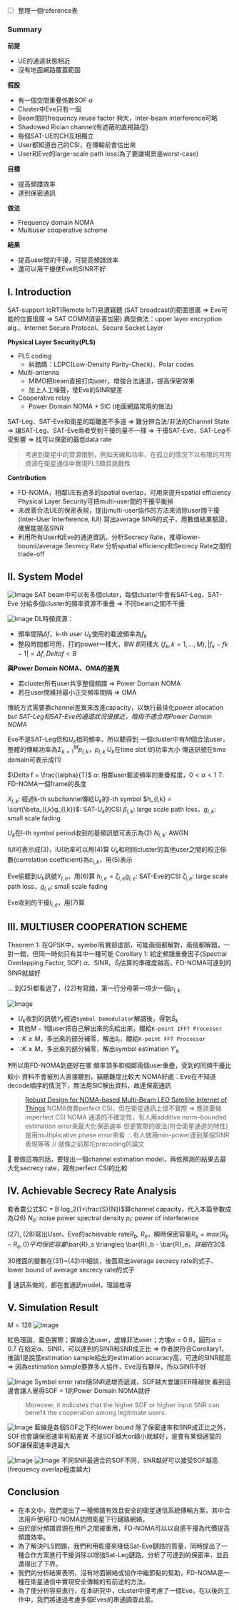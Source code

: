 
- [ ] 整理一個reference表

### Summary
**前提**
- UE的通道狀態相近
- 沒有地面網路覆蓋範圍

**假設**
- 有一個空間重疊係數SOF $\alpha$
- Cluster中Eve只有一個
- Beam間的frequency reuse factor 夠大，inter-beam interference可略
- Shadowed Rician channel(有遮蔽的直視路徑)
- 每個SAT-UE的CH互相獨立
- User都知道自己的CSI，在傳輸前會估出來
- User和Eve的large-scale path loss(為了要讓場景是worst-case)

**目標**
- 提高頻譜效率
- 達到保密通訊

**做法**
- Frequency domain NOMA
- Multiuser cooperative scheme 

**結果**
- 提高user間的干擾，可提高頻譜效率
- 還可以用干擾使Eve的SINR不好

## I. Introduction
SAT-support IoRT(Remote IoT)易遭竊聽
(SAT broadcast的範圍很廣 => Eve可能的位置很廣 => SAT COMM須妥善加密)
典型做法：upper layer encryption alg.、Internet Secure Protocol、Secure Socket Layer

**Physical Layer Security(PLS)**
- PLS coding
  - 糾錯碼：LDPC(Low-Density Parity-Check)、Polar codes
- Multi-antenna
  - MIMO把beam直接打向user，增強合法通道，提高保密效果
  - 加上人工噪聲，使Eve的SINR變差
- Cooperative relay
  - Power Domain NOMA + SIC (地面網路常用的做法)

SAT-Leg、SAT-Eve和衛星的距離差不多遠 => 難分辨合法/非法的Channel State
=> 讓SAT-Leg、SAT-Eve兩者受到干擾的量不一樣
=> 干擾SAT-Eve，SAT-Leg不受影響
=> 找可以保密的最低data rate

> 考慮到衛星中的資源限制，例如天線和功率，在孤立的情況下以有限的可用資源在衛星通信中實現PLS頗具挑戰性

**Contribution**
- FD-NOMA，相鄰UE有過多的spatial overlap，可用來提升spatial efficiency
  Physical Layer Security可把multi-user間的干擾平衡掉
- 未改善合法UE的保密表現，提出multi-user協作的方法來消除user間干擾(Inter-User Interference, IUI)
  寫出average SINR的式子，用數值結果驗證，確實能提高SINR
- 利用所有User和Eve的通道資訊，分析Secrecy Rate，推導lower-bound/average Secrecy Rate
  分析spatial efficiency和Secrecy Rate之間的trade-off

## II. System Model
![Image](https://i.imgur.com/JzGo62J.png)
SAT beam中可以有多個cluter，每個cluster中會有SAT-Leg、SAT-Eve
分給多個cluster的頻率資源不重疊 => 不同beam之間不干擾

![Image](https://i.imgur.com/Pxaj6yu.png)
DL時頻資源：
- 頻率間隔$\Delta f$，k-th user $U_k$使用的載波頻率為$f_k$
- 整段時間都可用，打的power一樣大，BW $B$同樣大
$\{f_k, k = 1, ..., M\}, |f_k - f{k-1}| = \Delta f, Delta f < B$

**與Power Domain NOMA、OMA的差異**
- 若cluster所有user共享整個頻譜 => Power Domain NOMA
- 若在user間維持最小正交頻率間隔 => OMA
  
傳統方式需要靠channel差異來改進capacity，以執行最佳化power allocation
*but SAT-Leg和SAT-Eve的通道狀況很接近，暗指不適合用Power Domain NOMA*

Eve不是SAT-Leg但和$U_k$相同頻率，所以聽得到
一個cluster中有$M$個合法user，整體的傳輸功率為$\Sigma_{k=1}^M p_{l,k}$，$p_{l,k}$ $U_k$在time slot $l$的功率大小
傳送訊號在time domain可表示成$(1)$

$\Delta f = \frac{\alpha}{T}$
$\alpha$: 相鄰user載波頻率的重疊程度，$0 < \alpha < 1$
$T$: FD-NOMA一個frame的長度

$X_{l,k}$: 經過k-th subchannel傳給$U_k$的l-th symbol
$h_{l,k} = \sqrt{\beta_{l,k}g_{l,k}}$: SAT-$U_k$的CSI
$\beta_{l,k}$: large scale path loss，$g_{l,k}$: small scale fading

$U_k$在l-th symbol period收到的基頻訊號可表示為$(2)$
$N_{l,k}$: AWGN

IUI可表示成$(3)$，IUI功率可以用$(4)$算
$U_k$和相同cluster的其他user之間的校正係數(correlation coefficient)為$c_{l,k}$，用$(5)$表示

Eve偷聽到$U_k$訊號$Y_{l,e}$，用$(6)$算
$h_{l,e} = ζ_{l,e}g_{l,e}$: SAT-Eve的CSI
$ζ_{l,e}$: large scale path loss，$g_{l,e}$: small scale fading

Eve收到的干擾$I_{l,e}$，用$(7)$算

## III. MULTIUSER COOPERATION SCHEME

Theorem 1: 在QPSK中，symbol有實部虛部，可能兩個都解對，兩個都解錯，一對一錯，但同一時刻只有其中一種可能
Corollary 1: 給定頻譜重疊因子(Spectral Overlapping Factor, SOF) $\alpha$、SINR，$\hat{S}_l$估算的準確度越高，FD-NOMA可達到的SINR就越好

... 到$(25)$都看過了，$(22)$有寫錯，第一行分母第一項少一個$p_{l,k}$

![Image](https://i.imgur.com/d1iE13B.png)
- $U_k$收到的訊號$Y_k$經過`Symbol Demodulator`解調後，得到$\hat{S}_k$
- 其他$M-1$個user把自己解出來的$\hat{S}_i$給出來，餵給`K-point IFFT Processor`
- $\because K \geq M$，多出來的部分補零，解出$\hat{s}_i$，餵給`K-point FFT Processor`
- $\because K \geq M$，多出來的部分補零，解出symbol estimation $Y'_k$



❓所以用FD-NOMA到底好在哪
頻率頂多和相鄰兩個user重疊，受到的同頻干擾比較小
資料不會被別人直接聽到，竊聽難度比較大
NOMA好處：Eve在不知道decode順序的情況下，無法用SIC解出資料，故達保密通訊

> [Robust Design for NOMA-based Multi-Beam LEO Satellite Internet of Things](https://ieeexplore.ieee.org/stamp/stamp.jsp?tp=&arnumber=9165811)
> NOMA倚靠perfect CSI，但在衛星通訊上很不實際 => 應該要做imperfect CSI NOMA
> 通道的不確定性，有人用additive norm-bounded estimation error來最大化保密速率
> 但更實際的做法(符合衛星通道的特性)是用multiplicative phase error來看
> $\therefore$有人做用min-power達到某個SINR表現等等  // 就像之前那坨precoding的論文

:thought_balloon: 要做這塊的話，要提出一個channel estimation model，再依預測的結果去最大化secrecy rate，跟有perfect CSI的比較

## IV. Achievable Secrecy Rate Analysis
套香農公式$C = B log_2(1+\frac{S}{N})$算channel capacity，代入本篇參數成為$(26)$
$N_0$: noise power spectral density
$p_I$: power of interference

$(27)$, $(28)$寫出User、Eve的achievable rate$R_b$, $R_e$，瞬時保密容量$R_s = max(R_b - R_e, 0)
平均保密容量$\bar{R}_s \triangleq \bar{R}_b  - \bar{R}_e$，詳細在$30$

$30$裡面的變數在$(31)$~$(42)$中細談，後面寫出average secrecy rate的式子、lower bound of average secrecy rate的式子

:thought_balloon: 通訊系做的，都在套通訊model，理論推導

## V. Simulation Result
$M = 128$
![Image](https://i.imgur.com/Pt2v0jc.png)

紅色理論，藍色實際；實線合法user，虛線非法user；方塊$\alpha=0.8$，圓形$\alpha=0.7$
在給定$\alpha$、SINR，可以達到的SINR和SNR成正比
=> 作者說符合Corollary1，推論1是說當estimation sample給出的estimation accuracy高，可達的SINR就高
=> 因為estimation sample要靠多人協作，Eve沒有夥伴，所以SINR不好

![Image](https://i.imgur.com/NHon99D.png)
Symbol error rate隨SNR遞增而遞減，SOF越大會讓SER降越快
看到這邊會讓人覺得SOF = 1的Power Domain NOMA就好
> Moreover, it indicates that the higher SOF or higher input SNR can benefit the cooperation among legitimate users.

![Image](https://i.imgur.com/NhSCrZM.png)
藍線是各個SOF之下的lower bound
除了保密速率和SNR成正比之外，SOF也會讓保密速率有點差異
不是SOF越大or越小就越好，是會有某個適當的SOF讓保密速率達最大


![Image](https://i.imgur.com/RKWeQ06.png)
![Image](https://i.imgur.com/dUA2iKS.png)
不同SNR最適合的SOF不同，SNR越好可以接受SOF越高(frequency overlap程度越大)

## Conclusion
- 在本文中，我們提出了一種頻譜有效且安全的衛星通信系統傳輸方案，其中合法用戶使用FD-NOMA訪問衛星下行鏈路網絡。
- 由於部分頻譜資源在用戶之間被重用，FD-NOMA可以以自感干擾為代價提高頻譜效率。
- 為了解決PLS問題，我們利用乾擾來降低Sat-Eve鏈路的質量，同時提出了一種合作方案進行干擾消除以增強Sat-Leg鏈路。分析了可達到的保密率，並且還得出了下界。
- 我們的分析結果表明，沒有地面網絡或協作中繼節點的幫助，FD-NOMA是一種在衛星通信中實現安全傳輸的有前途的方法。
- 為了使分析容易進行，在本研究中，cluster中僅考慮了一個Eve。在以後的工作中，我們將通過考慮多個Eves的串通調查此案。